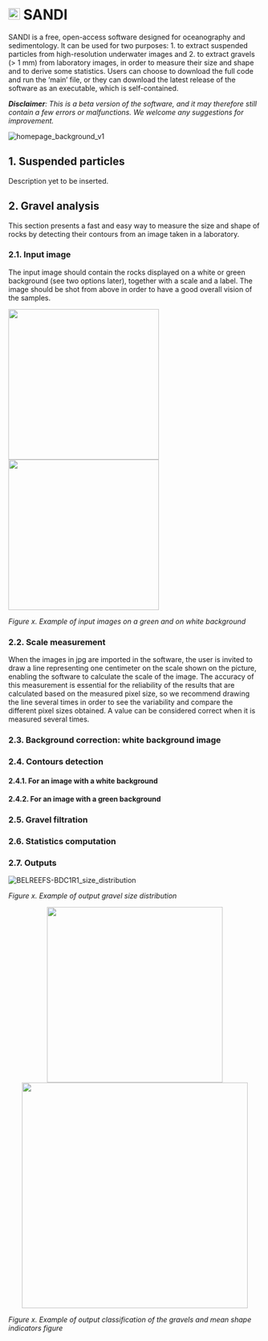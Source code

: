 # <img src="https://github.com/user-attachments/assets/b1fa9c0e-d914-40fc-b6b8-83716b975e52" width="23">  SANDI     
SANDI is a free, open-access software designed for oceanography and sedimentology. It can be used for two purposes: 1. to extract suspended particles from high-resolution underwater images and 2. to extract gravels (> 1 mm) from laboratory images, in order to measure their size and shape and to derive some statistics. Users can choose to download the full code and run the ‘main’ file, or they can download the latest release of the software as an executable, which is self-contained.

***Disclaimer**: This is a beta version of the software, and it may therefore still contain a few errors or malfunctions. We welcome any suggestions for improvement.*

![homepage_background_v1](https://github.com/user-attachments/assets/1c7aabdf-8501-4a01-b93b-96be074683d1)

## 1. Suspended particles
Description yet to be inserted.

## 2. Gravel analysis
This section presents a fast and easy way to measure the size and shape of rocks by detecting their contours from an image taken in a laboratory. 

### 2.1. Input image
The input image should contain the rocks displayed on a white or green background (see two options later), together with a scale and a label. The image should be shot from above in order to have a good overall vision of the samples.

<img src="https://github.com/user-attachments/assets/cbef9ba1-d010-4da7-aac0-781acc2a9078" width="300"><img src="https://github.com/user-attachments/assets/ea9aa287-a6cc-4d44-8f1a-4f3bdb5fed84" width="300">

*Figure x. Example of input images on a green and on white background*

### 2.2. Scale measurement
When the images in jpg are imported in the software, the user is invited to draw a line representing one centimeter on the scale shown on the picture, enabling the software to calculate the scale of the image. The accuracy of this measurement is essential for the reliability of the results that are calculated based on the measured pixel size, so we recommend drawing the line several times in order to see the variability and compare the different pixel sizes obtained. A value can be considered correct when it is measured several times.

### 2.3. Background correction: white background image

### 2.4. Contours detection
#### 2.4.1. For an image with a white background
#### 2.4.2. For an image with a green background

### 2.5. Gravel filtration
### 2.6. Statistics computation
### 2.7. Outputs
![BELREEFS-BDC1R1_size_distribution](https://github.com/user-attachments/assets/819ddeaa-168d-446d-a835-012eb69935df)

*Figure x. Example of output gravel size distribution*

<div align="center">
  <img src="https://github.com/user-attachments/assets/dbc545f0-8693-451b-b8a4-d7b2e8741821" width="350"><img src="https://github.com/user-attachments/assets/0f187742-e9ff-4440-8dff-cadd8c3ed752" width="450">
</div>

*Figure x. Example of output classification of the gravels and mean shape indicators figure*

